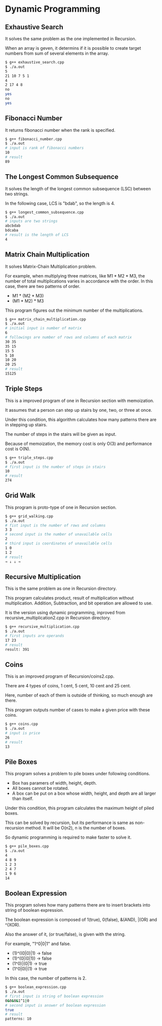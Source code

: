 # Dynamic Programming

## Exhaustive Search

It solves the same problem as the one implemented in Recursion.

When an array is geven, it determins if it is possible to create target numbers from sum of several elements in the array.

```bash
$ g++ exhaustive_search.cpp
$ ./a.out
5
21 10 7 5 1
4
2 17 4 8
no
yes
no
yes
```

## Fibonacci Number

It returns fibonacci number when the rank is specified.

```bash
$ g++ fibonacci_number.cpp
$ ./a.out
# input is rank of fibonacci numbers
10
# result
89
```

## The Longest Common Subsequence

It solves the length of the longest common subsequence (LSC) between two strings.

In the following case, LCS is "bdab", so the length is 4.

```bash
$ g++ longest_common_subsequence.cpp
$ ./a.out
# inputs are two strings
abcbdab
bdcaba
# result is the length of LCS
4
```

## Matrix Chain Multiplication

It solves Matrix-Chain Multiplication problem.

For example, when multiplying three matrices, like M1 \* M2 \* M3, the number of total multiplications varies in accordance with the order.
In this case, there are two patterns of order.

- M1 \* (M2 \* M3)
- (M1 \* M2) \* M3

This program figures out the minimum number of the multiplications.

```bash
$ g++ matrix_chain_multiplication.cpp
$ ./a.out
# initial input is number of matrix
6
# followings are number of rows and columns of each matrix
30 35
35 15
15 5
5 10
10 20
20 25
# result
15125
```

## Triple Steps

This is a improved program of one in Recursion section with memoization.

It assumes that a person can step up stairs by one, two, or three at once.

Under this condition, this algorithm calculates how many patterns there are in stepping up stairs.

The number of steps in the stairs will be given as input.

Because of memoization, the memory cost is only O(3) and performance cost is O(N).

```bash
$ g++ triple_steps.cpp
$ ./a.out
# first input is the number of steps in stairs
10
# result
274
```

## Grid Walk

This program is proto-type of one in Recursion section.

```bash
$ g++ grid_walking.cpp
$ ./a.out
# fist input is the number of rows and columns
3 3
# second input is the number of unavailable cells
2
# third input is coordinates of unavailable cells
1 0
1 2
# result
→ ↓ ↓ →
```

## Recursive Multiplication

This is the same problem as one in Recursion directory.

This program calculates product, result of multiplication without multiplication.
Addition, Subtraction, and bit operation are allowed to use.

It is the version using dynamic programming, inproved from recursive_multiplication2.cpp in Recursion directory.

```bash
$ g++ recursive_multiplication.cpp
$ ./a.out
# first inputs are operands
17 23
# result
result: 391
```

## Coins

This is an improved program of Recursion/coins2.cpp.

There are 4 types of coins, 1 cent, 5 cent, 10 cent and 25 cent.

Here, number of each of them is outside of thinking, so much enough are there.

This program outputs number of cases to make a given price with these coins.

```bash
$ g++ coins.cpp
$ ./a.out
# input is price
26
# result
13
```

## Pile Boxes

This program solves a problem to pile boxes under following conditions.

- Box has paramers of width, height, depth.
- All boxes cannot be rotated.
- A box can be put on a box whose width, height, and depth are all larger than itself.

Under this condition, this program calculates the maximum height of piled boxes.

This can be solved by recursion, but its performance is same as non-recursion method.
It will be O(n2), n is the number of boxes.

So dynamic programming is required to make faster to solve it.

```bash
$ g++ pile_boxes.cpp
$ ./a.out
4
4 8 9
1 2 3
2 4 7
1 9 6
14
```

## Boolean Expression

This program solves how many patterns there are to insert brackets into string of boolean expression.

The boolean expression is composed of 1(true), 0(false), &(AND), |(OR) and ^(XOR).

Also the answer of it, (or true/false), is given with the string.

For example, "1^0|0|1" and false.

- (1)^((0|0)|1) -> false
- (1)^(0|(0|1)) -> false
- (1^0)|(0|1) -> true
- (1^0|0)|(1) -> true

In this case, the number of patterns is 2.

```bash
$ g++ boolean_expression.cpp
$ ./a.out
# first input is string of boolean expression
0&0&0&1^1|0
# second input is answer of boolean expression
true
# result
patterns: 10
```
